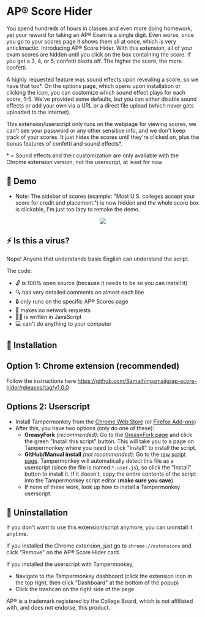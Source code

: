 # AP® Score Hider

You spend hundreds of hours in classes and even more doing homework, yet your reward for taking an AP® Exam is a single digit. Even worse, once you go to your scores page it shows them all at once, which is very anticlimactic. Introducing AP® Score Hider. With this extension, all of your exam scores are hidden until you click on the box containing the score. If you get a 3, 4, or 5, confetti blasts off. The higher the score, the more confetti.

A highly requested feature was sound effects upon revealing a score, so we have that too\*. On the options page, which opens upon installation or clicking the icon, you can customize which sound effect plays for each score, 1-5. We've provided some defaults, but you can either disable sound effects or add your own via a URL or a direct file upload (which never gets uploaded to the internet).

This extension/userscript only runs on the webpage for viewing scores, we can't see your password or any other sensitive info, and we don't keep track of your scores. It just hides the scores until they're clicked on, plus the bonus features of confetti and sound effects\*.

\* = Sound effects and their customization are only available with the Chrome extension version, not the userscript, at least for now

## 🎥 Demo

- Note: The sidebar of scores (example: "Most U.S. colleges accept your score for credit and placement.") is now hidden and the whole score box is clickable, I'm just too lazy to remake the demo.

<p align="center">
  <a href="demo-1.2.1.gif">
    <img src="demo-1.2.1.gif" />
  </a>
</p>

## ⚡️ Is this a virus?

Nope! Anyone that understands basic English can understand the script.

The code:

- 🔓 is 100% open source (because it needs to be so you can install it)
- 🔍 has very detailed comments on almost each line
- 🔒 only runs on the specific AP® Scores page
- 📶 makes no network requests
- 👨‍💻️ is written in JavaScript
- 💻 can't do anything to your computer

## 📜 Installation

## Option 1: Chrome extension (recommended)

Follow the instructions here https://github.com/Samathingamajig/ap-score-hider/releases/tag/v1.0.0

## Options 2: Userscript

- Install Tampermonkey from the [Chrome Web Store](https://chrome.google.com/webstore/detail/tampermonkey/dhdgffkkebhmkfjojejmpbldmpobfkfo) (or [Firefox Add-ons](https://addons.mozilla.org/en-US/firefox/addon/tampermonkey/))
- After this, you have two options (only do one of these):
  - **GreasyFork** _(recommended)_: Go to the [GreasyFork page](https://greasyfork.org/en/scripts/429680-ap-score-hider) and click the green "Install this script" button. This will take you to a page on Tampermonkey where you need to click "Install" to install the script.
  - **GitHub/Manual install** _(not recommended)_: Go to the [raw script page](https://raw.githubusercontent.com/Samathingamajig/ap-score-hider/main/ap-score-hider.user.js). Tampermonkey will automatically detect this file as a userscript (since the file is named `*.user.js`), so click the "Install" button to install it. If it doesn't, copy the entire contents of the script into the Tampermonkey script editor (**make sure you save**).
  - If none of these work, look up how to install a Tampermonkey userscript.

## 🚫 Uninstallation

If you don't want to use this extension/script anymore, you can uninstall it anytime.

If you installed the Chrome extension, just go to `chrome://extensions` and click "Remove" on the AP® Score Hider card.

If you installed the userscript with Tampermonkey,

- Navigate to the Tampermonkey dashboard (click the extension icon in the top right, then click "Dashboard" at the bottom of the popup)
- Click the trashcan on the right side of the page

AP® is a trademark registered by the College Board, which is not affiliated with, and does not endorse, this product.
